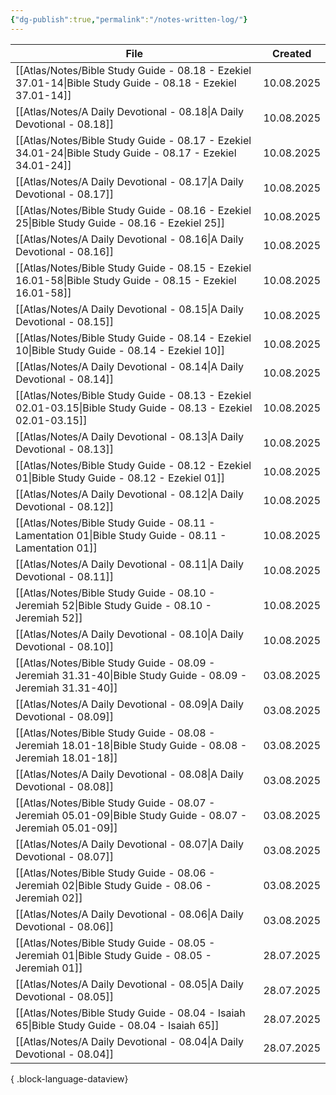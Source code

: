 ```yaml
---
{"dg-publish":true,"permalink":"/notes-written-log/"}
---
```


| File                                                                                                                | Created    |
| ------------------------------------------------------------------------------------------------------------------- | ---------- |
| [[Atlas/Notes/Bible Study Guide - 08.18 - Ezekiel 37.01-14\|Bible Study Guide - 08.18 - Ezekiel 37.01-14]]       | 10.08.2025 |
| [[Atlas/Notes/A Daily Devotional - 08.18\|A Daily Devotional - 08.18]]                                           | 10.08.2025 |
| [[Atlas/Notes/Bible Study Guide - 08.17 - Ezekiel 34.01-24\|Bible Study Guide - 08.17 - Ezekiel 34.01-24]]       | 10.08.2025 |
| [[Atlas/Notes/A Daily Devotional - 08.17\|A Daily Devotional - 08.17]]                                           | 10.08.2025 |
| [[Atlas/Notes/Bible Study Guide - 08.16 - Ezekiel 25\|Bible Study Guide - 08.16 - Ezekiel 25]]                   | 10.08.2025 |
| [[Atlas/Notes/A Daily Devotional - 08.16\|A Daily Devotional - 08.16]]                                           | 10.08.2025 |
| [[Atlas/Notes/Bible Study Guide - 08.15 - Ezekiel 16.01-58\|Bible Study Guide - 08.15 - Ezekiel 16.01-58]]       | 10.08.2025 |
| [[Atlas/Notes/A Daily Devotional - 08.15\|A Daily Devotional - 08.15]]                                           | 10.08.2025 |
| [[Atlas/Notes/Bible Study Guide - 08.14 - Ezekiel 10\|Bible Study Guide - 08.14 - Ezekiel 10]]                   | 10.08.2025 |
| [[Atlas/Notes/A Daily Devotional - 08.14\|A Daily Devotional - 08.14]]                                           | 10.08.2025 |
| [[Atlas/Notes/Bible Study Guide - 08.13 - Ezekiel 02.01-03.15\|Bible Study Guide - 08.13 - Ezekiel 02.01-03.15]] | 10.08.2025 |
| [[Atlas/Notes/A Daily Devotional - 08.13\|A Daily Devotional - 08.13]]                                           | 10.08.2025 |
| [[Atlas/Notes/Bible Study Guide - 08.12 - Ezekiel 01\|Bible Study Guide - 08.12 - Ezekiel 01]]                   | 10.08.2025 |
| [[Atlas/Notes/A Daily Devotional - 08.12\|A Daily Devotional - 08.12]]                                           | 10.08.2025 |
| [[Atlas/Notes/Bible Study Guide - 08.11 - Lamentation 01\|Bible Study Guide - 08.11 - Lamentation 01]]           | 10.08.2025 |
| [[Atlas/Notes/A Daily Devotional - 08.11\|A Daily Devotional - 08.11]]                                           | 10.08.2025 |
| [[Atlas/Notes/Bible Study Guide - 08.10 - Jeremiah 52\|Bible Study Guide - 08.10 - Jeremiah 52]]                 | 10.08.2025 |
| [[Atlas/Notes/A Daily Devotional - 08.10\|A Daily Devotional - 08.10]]                                           | 10.08.2025 |
| [[Atlas/Notes/Bible Study Guide - 08.09 - Jeremiah 31.31-40\|Bible Study Guide - 08.09 - Jeremiah 31.31-40]]     | 03.08.2025 |
| [[Atlas/Notes/A Daily Devotional - 08.09\|A Daily Devotional - 08.09]]                                           | 03.08.2025 |
| [[Atlas/Notes/Bible Study Guide - 08.08 - Jeremiah 18.01-18\|Bible Study Guide - 08.08 - Jeremiah 18.01-18]]     | 03.08.2025 |
| [[Atlas/Notes/A Daily Devotional - 08.08\|A Daily Devotional - 08.08]]                                           | 03.08.2025 |
| [[Atlas/Notes/Bible Study Guide - 08.07 - Jeremiah 05.01-09\|Bible Study Guide - 08.07 - Jeremiah 05.01-09]]     | 03.08.2025 |
| [[Atlas/Notes/A Daily Devotional - 08.07\|A Daily Devotional - 08.07]]                                           | 03.08.2025 |
| [[Atlas/Notes/Bible Study Guide - 08.06 - Jeremiah 02\|Bible Study Guide - 08.06 - Jeremiah 02]]                 | 03.08.2025 |
| [[Atlas/Notes/A Daily Devotional - 08.06\|A Daily Devotional - 08.06]]                                           | 03.08.2025 |
| [[Atlas/Notes/Bible Study Guide - 08.05 - Jeremiah 01\|Bible Study Guide - 08.05 - Jeremiah 01]]                 | 28.07.2025 |
| [[Atlas/Notes/A Daily Devotional - 08.05\|A Daily Devotional - 08.05]]                                           | 28.07.2025 |
| [[Atlas/Notes/Bible Study Guide - 08.04 - Isaiah 65\|Bible Study Guide - 08.04 - Isaiah 65]]                     | 28.07.2025 |
| [[Atlas/Notes/A Daily Devotional - 08.04\|A Daily Devotional - 08.04]]                                           | 28.07.2025 |

{ .block-language-dataview}

